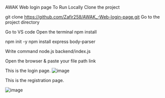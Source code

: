 AWAK Web login page
To Run Locally
Clone the project

  git clone https://github.com/Zafir258/AWAK_-Web-login-page.git
Go to the project directory

Go to VS code 
Open the terminal 
npm install 

npm init -y
npm install express body-parser


Write command node.js backend/index.js

Open the browser & paste your file path link


This is the login page.
![image](https://github.com/user-attachments/assets/a9fba35b-e943-4fe3-9740-c61f4f3a804f)

This is the registration page.

![image](https://github.com/user-attachments/assets/e340e2a8-fc86-41b7-80c2-259fbd271544)

